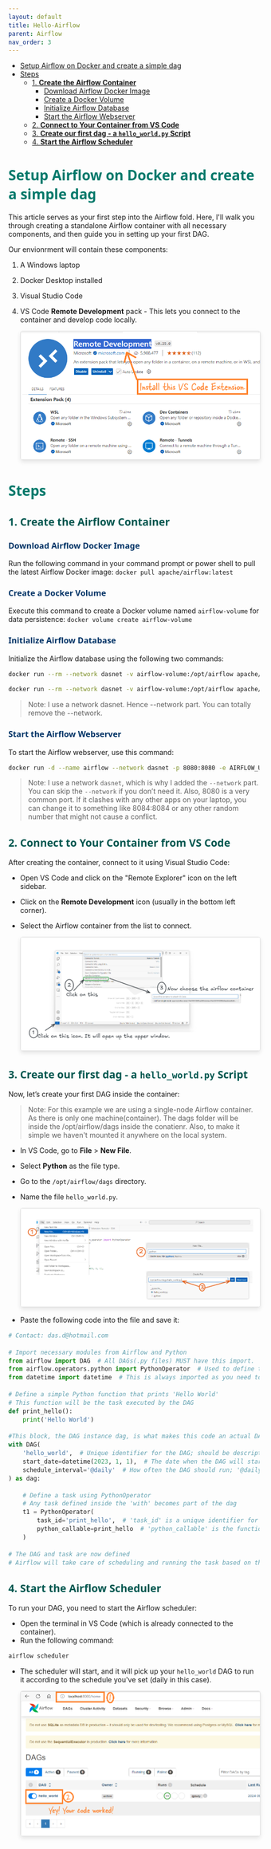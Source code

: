 ```yaml
---
layout: default
title: Hello-Airflow
parent: Airflow
nav_order: 3
---
```

- [Setup Airflow on Docker and create a simple dag](#setup-airflow-on-docker-and-create-a-simple-dag)
- [Steps](#steps)
  - [1. **Create the Airflow Container**](#1-create-the-airflow-container)
    - [Download Airflow Docker Image](#download-airflow-docker-image)
    - [Create a Docker Volume](#create-a-docker-volume)
    - [Initialize Airflow Database](#initialize-airflow-database)
    - [Start the Airflow Webserver](#start-the-airflow-webserver)
  - [2. **Connect to Your Container from VS Code**](#2-connect-to-your-container-from-vs-code)
  - [3. **Create our first dag - a `hello_world.py` Script**](#3-create-our-first-dag---a-hello_worldpy-script)
  - [4. **Start the Airflow Scheduler**](#4-start-the-airflow-scheduler)


# <span style="color: #00796B; font-family: Segoe UI, sans-serif;">Setup Airflow on Docker and create a simple dag</span>

This article serves as your first step into the Airflow fold. Here, I'll walk you through creating a standalone Airflow container with all necessary components, and then guide you in setting up your first DAG.

Our envionrment will contain these components:

1. A Windows laptop
2. Docker Desktop installed
3. Visual Studio Code
4. VS Code **Remote Development** pack - This lets you connect to the container and develop code locally.


      <img src="images/2024-08-28-23-44-28.png" alt="Description of the image" style="max-width: 100%; height: auto; border: 1px solid #ddd; border-radius: 4px; box-shadow: 0 4px 8px rgba(0, 0, 0, 0.1);">


# <span style="color: #00796B; font-family: Segoe UI, sans-serif;">Steps</span>

## <span style="color: #00574F; font-family: Segoe UI, sans-serif;">1. **Create the Airflow Container**</span>

### <span style="color: #003366;font-family: Segoe UI, sans-serif;">Download Airflow Docker Image</span>
Run the following command in your command prompt or power shell to pull the latest Airflow Docker image: `docker pull apache/airflow:latest`

### <span style="color: #003366;font-family: Segoe UI, sans-serif;">Create a Docker Volume</span>
Execute this command to create a Docker volume named `airflow-volume` for data persistence: `docker volume create airflow-volume`

### <span style="color: #003366;font-family: Segoe UI, sans-serif;">Initialize Airflow Database</span>
Initialize the Airflow database using the following two commands:
```bash
docker run --rm --network dasnet -v airflow-volume:/opt/airflow apache/airflow:latest db init
```
```bash
docker run --rm --network dasnet -v airflow-volume:/opt/airflow apache/airflow:latest users create  --username airflow  --firstname FIRST_NAME  --lastname LAST_NAME   --role Admin   --email admin@example.com   --password airflow
```
> Note: I use a network dasnet. Hence --network part. You can totally remove the --network.

### <span style="color: #003366;font-family: Segoe UI, sans-serif;">Start the Airflow Webserver</span>
To start the Airflow webserver, use this command:

```bash
docker run -d --name airflow --network dasnet -p 8080:8080 -e AIRFLOW_UID=50000 -v airflow-volume:/opt/airflow apache/airflow:latest webserver
```

> Note: I use a network `dasnet`, which is why I added the `--network` part. You can skip the `--network` if you don’t need it. Also, 8080 is a very common port. If it clashes with any other apps on your laptop, you can change it to something like 8084:8084 or any other random number that might not cause a conflict.

## <span style="color: #00574F; font-family: Segoe UI, sans-serif;">2. **Connect to Your Container from VS Code**</span>
   After creating the container, connect to it using Visual Studio Code:

   - Open VS Code and click on the "Remote Explorer" icon on the left sidebar.
   - Click on the **Remote Development** icon (usually in the bottom left corner).
   - Select the Airflow container from the list to connect.

      <img src="images/2024-08-29-00-03-32.png" alt="Description of the image" style="max-width: 100%; height: auto; border: 1px solid #ddd; border-radius: 4px; box-shadow: 0 4px 8px rgba(0, 0, 0, 0.1);">

## <span style="color: #00574F; font-family: Segoe UI, sans-serif;">3. **Create our first dag - a `hello_world.py` Script**</span>
   
Now, let’s create your first DAG inside the container:

> Note: For this example we are using a single-node Airflow container. As there is only one machine(container). The dags folder will be inside the /opt/airflow/dags inside the conatienr. Also, to make it simple we haven't mounted it anywhere on the local system.

   - In VS Code, go to **File** > **New File**.
   - Select **Python** as the file type.
   - Go to the `/opt/airflow/dags` directory.
   - Name the file `hello_world.py`.

       <img src="images/2024-08-29-00-09-47.png" alt="Description of the image" style="max-width: 100%; height: auto; border: 1px solid #ddd; border-radius: 4px; box-shadow: 0 4px 8px rgba(0, 0, 0, 0.1);">


   - Paste the following code into the file and save it:
  ```python
  # Contact: das.d@hotmail.com

  # Import necessary modules from Airflow and Python
  from airflow import DAG  # All DAGs(.py files) MUST have this import.
  from airflow.operators.python import PythonOperator  # Used to define tasks that run Python functions
  from datetime import datetime  # This is always imported as you need to schedule the dag and it needs date and time

  # Define a simple Python function that prints 'Hello World'
  # This function will be the task executed by the DAG
  def print_hello():
      print('Hello World')

  #This block, the DAG instance dag, is what makes this code an actual DAG.
  with DAG(
      'hello_world',  # Unique identifier for the DAG; should be descriptive
      start_date=datetime(2023, 1, 1),  # The date when the DAG will start running; set to a past date for immediate start
      schedule_interval='@daily'  # How often the DAG should run; '@daily' means it runs once a day
  ) as dag:

      # Define a task using PythonOperator
      # Any task defined inside the 'with' becomes part of the dag
      t1 = PythonOperator(
          task_id='print_hello',  # 'task_id' is a unique identifier for the task within the DAG
          python_callable=print_hello  # 'python_callable' is the function that the task will execute. The function to be executed when this task runs
      )

  # The DAG and task are now defined
  # Airflow will take care of scheduling and running the task based on the DAG's schedule
```


## <span style="color: #00574F; font-family: Segoe UI, sans-serif;">4. **Start the Airflow Scheduler**</span>

To run your DAG, you need to start the Airflow scheduler:

- Open the terminal in VS Code (which is already connected to the container).
- Run the following command:

```bash
airflow scheduler
```
- The scheduler will start, and it will pick up your `hello_world` DAG to run it according to the schedule you've set (daily in this case).
  
    <img src="images/2024-08-29-00-18-11.png" alt="Description of the image" style="max-width: 100%; height: auto; border: 1px solid #ddd; border-radius: 4px; box-shadow: 0 4px 8px rgba(0, 0, 0, 0.1);">





